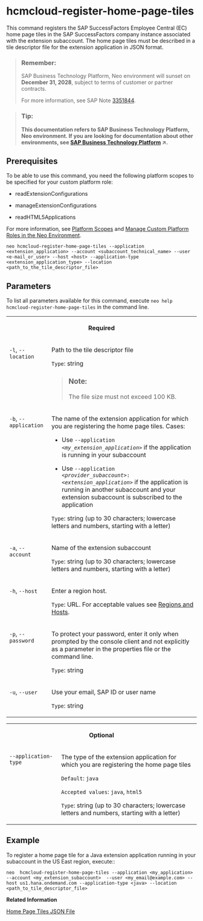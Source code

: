 <!-- loiod274421269594bc4b8b917d488412bd6 -->

# hcmcloud-register-home-page-tiles

This command registers the SAP SuccessFactors Employee Central \(EC\) home page tiles in the SAP SuccessFactors company instance associated with the extension subaccount. The home page tiles must be described in a tile descriptor file for the extension application in JSON format.



> ### Remember:  
> SAP Business Technology Platform, Neo environment will sunset on **December 31, 2028**, subject to terms of customer or partner contracts.
> 
> For more information, see SAP Note [3351844](https://me.sap.com/notes/3351844).

> ### Tip:  
> **This documentation refers to SAP Business Technology Platform, Neo environment. If you are looking for documentation about other environments, see [SAP Business Technology Platform](https://help.sap.com/viewer/65de2977205c403bbc107264b8eccf4b/Cloud/en-US/6a2c1ab5a31b4ed9a2ce17a5329e1dd8.html "SAP Business Technology Platform (SAP BTP) is an integrated offering comprised of four technology portfolios: database and data management, application development and integration, analytics, and intelligent technologies. The platform offers users the ability to turn data into business value, compose end-to-end business processes, and build and extend SAP applications quickly.") :arrow_upper_right:.**



<a name="loiod274421269594bc4b8b917d488412bd6__section_sxq_x4j_ndb"/>

## Prerequisites

To be able to use this command, you need the following platform scopes to be specified for your custom platform role:

-   readExtensionConfigurations

-   manageExtensionConfigurations

-   readHTML5Applications


For more information, see [Platform Scopes](https://help.sap.com/viewer/65de2977205c403bbc107264b8eccf4b/Cloud/en-US/f2260746ed8e446fafdeaaa8ab43e307.html) and [Manage Custom Platform Roles in the Neo Environment](https://help.sap.com/viewer/65de2977205c403bbc107264b8eccf4b/Cloud/en-US/ede5f721e78e4d678c87c8a200c564ca.html).



```
neo hcmcloud-register-home-page-tiles --application <extension_application> --account <subaccount_technical_name> --user <e-mail_or_user> --host <host> --application-type <extension_application_type> --location <path_to_the_tile_descriptor_file>
```



## Parameters



To list all parameters available for this command, execute `neo help hcmcloud-register-home-page-tiles` in the command line.


<table>
<tr>
<th valign="top" colspan="2">

Required



</th>
</tr>
<tr>
<td valign="top">

`-l`, `--location`



</td>
<td valign="top">

Path to the tile descriptor file

`Type`: string

> ### Note:  
> The file size must not exceed 100 KB.



</td>
</tr>
<tr>
<td valign="top">

`-b`, `--application`



</td>
<td valign="top">

The name of the extension application for which you are registering the home page tiles. Cases:

-   Use <code>--application <i class="varname">&lt;my_extension_application&gt;</i></code> if the application is running in your subaccount

-   Use <code>--application <i class="varname">&lt;provider_subaccount&gt;</i>:<i class="varname">&lt;extension_application&gt;</i></code> if the application is running in another subaccount and your extension subaccount is subscribed to the application


`Type`: string \(up to 30 characters; lowercase letters and numbers, starting with a letter\)



</td>
</tr>
<tr>
<td valign="top">

`-a`, `--account`



</td>
<td valign="top">

Name of the extension subaccount

`Type`: string \(up to 30 characters; lowercase letters and numbers, starting with a letter\)



</td>
</tr>
<tr>
<td valign="top">

`-h`, `--host`



</td>
<td valign="top">

Enter a region host.

`Type`: URL. For acceptable values see [Regions and Hosts](https://help.sap.com/viewer/65de2977205c403bbc107264b8eccf4b/Cloud/en-US/350356d1dc314d3199dca15bd2ab9b0e.html).



</td>
</tr>
<tr>
<td valign="top">

`-p`, `--password`



</td>
<td valign="top">

To protect your password, enter it only when prompted by the console client and not explicitly as a parameter in the properties file or the command line.

`Type`: string



</td>
</tr>
<tr>
<td valign="top">

`-u`, `--user`



</td>
<td valign="top">

Use your email, SAP ID or user name

`Type`: string



</td>
</tr>
</table>


<table>
<tr>
<th valign="top" colspan="2">

Optional



</th>
</tr>
<tr>
<td valign="top">

`--application-type`



</td>
<td valign="top">

The type of the extension application for which you are registering the home page tiles

`Default`: `java`

`Accepted values`: `java`, `html5`

`Type`: string \(up to 30 characters; lowercase letters and numbers, starting with a letter\)



</td>
</tr>
</table>



## Example

To register a home page tile for a Java extension application running in your subaccount in the US East region, execute::

```
neo  hcmcloud-register-home-page-tiles --application <my_application> --account <my_extension_subaccount>  --user <my_email@example.com> --host us1.hana.ondemand.com --application-type <java> --location <path_to_tile_descriptor_file>
```

**Related Information**  


[Home Page Tiles JSON File](https://help.sap.com/viewer/65de2977205c403bbc107264b8eccf4b/Cloud/en-US/872d124e75094aa5a782fb5703d88eb3.html)

